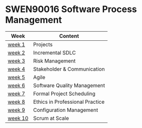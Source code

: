 # SWEN90016 Software Process Management

| Week                 | Content                         |
| -------------------- | ------------------------------- |
| [week 1](./week1.md)   | Projects                        |
| [week 2](./week2.md)   | Incremental SDLC                |
| [week 3](./week3.md)   | Risk Management                 |
| [week 4](./week4.md)   | Stakeholder & Communication     |
| [week 5](./week5.md)   | Agile                           |
| [week 6](./week6.md)   | Software Quality Management     |
| [week 7](./week7.md)   | Formal Project Scheduling       |
| [week 8](./week8.md)   | Ethics in Professional Practice |
| [week 9](./week9.md)   | Configuration Management        |
| [week 10](./week10.md) | Scrum at Scale                  |
